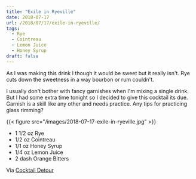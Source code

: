```yaml
---
title: "Exile in Ryeville"
date: 2018-07-17
url: /2018/07/17/exile-in-ryeville/
tags:
  - Rye
  - Cointreau
  - Lemon Juice
  - Honey Syrup
draft: false
---
```


As I was making this drink I though it would be sweet but it really isn't. Rye cuts down the sweetness in a way bourbon or rum couldn't.

I usually don't bother with fancy garnishes when I'm mixing a single drink. But I had some extra time tonight so I decided to give this cocktail its due. Garnish is a skill like any other and needs practice. Any tips for practicing glass rimming?


{{< figure src="/images/2018-07-17-exile-in-ryeville.jpg" >}}

* 1 1/2 oz Rye
* 1/2 oz Cointreau
* 1/1 oz Honey Syrup
* 1/4 oz Lemon Juice
* 2 dash Orange Bitters


Via [Cocktail Detour](https://www.cocktaildetour.com/exile-in-ryeville/)